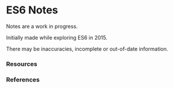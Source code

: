 # ES6 Notes

Notes are a work in progress.

Initially made while exploring ES6 in 2015.

There may be inaccuracies, incomplete or out-of-date information.


### Resources


### References
